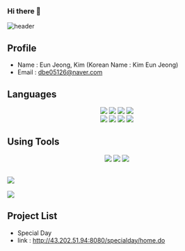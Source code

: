 ### Hi there 👋

![header](https://capsule-render.vercel.app/api?type=waving&color=auto&height=300&section=header&text=EunJeong's%20Repository&fontSize=70)

## Profile
- Name : Eun Jeong, Kim (Korean Name : Kim Eun Jeong)
- Email : dbe05126@naver.com 

## Languages
<div align="center">
  <img src="https://img.shields.io/badge/JAVA-1E8CBE?style=flat&logo=java&logoColor=white"/>
  <img src="https://img.shields.io/badge/HTML5-E34F26?style=flat&logo=html5&logoColor=white"/>
  <img src="https://img.shields.io/badge/CSS3-1572B6?style=flat&logo=css3&logoColor=white"/>
  <img src="https://img.shields.io/badge/jQuery-0769AD?style=flat&logo=jquery&logoColor=white"/>
</div>
<div align="center">
  <img src="https://img.shields.io/badge/Spring-6DB33F?style=flat&logo=spring&logoColor=white"/>
  <img src="https://img.shields.io/badge/Bootstrap-7952B3?style=flat&logo=bootstrap&logoColor=white"/>
  <img src="https://img.shields.io/badge/JavaScript-F7DF1E?style=flat&logo=javascript&logoColor=white"/>
  <img src="https://img.shields.io/badge/Oracle-F80000?style=flat&logo=oracle&logoColor=white"/>
</div>

## Using Tools
<div align="center">
  <img src="https://img.shields.io/badge/eclipse IDE-2C2255?style=flat&logo=eclipseide&logoColor=white"/>
  <img src="https://img.shields.io/badge/Visual Studio Code-007ACC?style=flat&logo=visualstudiocode&logoColor=white"/>
  <img src="https://img.shields.io/badge/GitHub-181717?style=flat&logo=github&logoColor=white"/>
</div><br>

<img src="https://github-readme-stats.vercel.app/api/top-langs/?username=eunjoyme&layout=compact"><br><br>
<img src="https://github-readme-stats.vercel.app/api?username=eunjoyme&show_icons=true">

## Project List
- Special Day
- link :  http://43.202.51.94:8080/specialday/home.do

<!--
**eunjoyme/eunjoyme** is a ✨ _special_ ✨ repository because its `README.md` (this file) appears on your GitHub profile.

Here are some ideas to get you started:

- 🔭 I’m currently working on ...
- 🌱 I’m currently learning ...
- 👯 I’m looking to collaborate on ...
- 🤔 I’m looking for help with ...
- 💬 Ask me about ...
- 📫 How to reach me: ...
- 😄 Pronouns: ...
- ⚡ Fun fact: ...
-->
